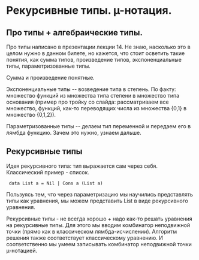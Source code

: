 # Рекурсивные типы. µ-нотация.

## Про типы + алгебраические типы.

Про типы написано в презентации лекции 14. Не знаю, насколько это в целом нужно в данном билете, но кажется, что стоит осветить такие понятия, как сумма типов, произведение типов, экспоненциальные типы, параметризованные типы.

Сумма и произведение понятные. 

Экспоненциальные типы -- возведение типа в степень. По факту: множество функций из множества типа степени в множество типа основания (пример про тройку со слайда: рассматриваем все множество, функций, как-то переводящих числа из множества {0,1} в множество {0,1,2}). 

Параметризованные типы -- делаем тип переменной и передаем его в лямбда функцию. Зачем это нужно, узнаем дальше.

## Рекурсивные типы

Идея рекурсивного типа: тип выражается сам через себя. Классический пример - список.

```
 data List a = Nil | Cons a (List a) 
```

Пользуясь тем, что через параметризацию мы научились представлять типы как уравнения, мы можем представить List в виде рекурсивного уравнения.

Рекурсивные типы - не всегда хорошо + надо как-то решать уравнения на рекурсивные типы. Для этого мы вводим комбинатор неподвижной точки (прямо как в классическом лямбда-исчислении). Алгоритм решения также соответствует классическому уравнению. И соответственно мы умеем записывать комбинатор неподвижной точки µ-нотацией.


